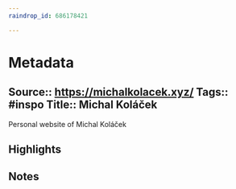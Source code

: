 ```yaml
---
raindrop_id: 686178421

---
```


# Metadata
Source:: https://michalkolacek.xyz/
Tags:: #inspo
Title:: Michal Koláček
---

Personal website of Michal Koláček

## Highlights
## Notes
